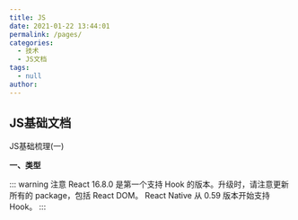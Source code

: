```yaml
---
title: JS
date: 2021-01-22 13:44:01
permalink: /pages/
categories:
  - 技术
  - JS文档
tags:
  - null
author:
---
```


## JS基础文档

JS基础梳理(一)

**一、类型**

::: warning
注意
React 16.8.0 是第一个支持 Hook 的版本。升级时，请注意更新所有的 package，包括 React DOM。 React Native 从 0.59 版本开始支持 Hook。
:::
